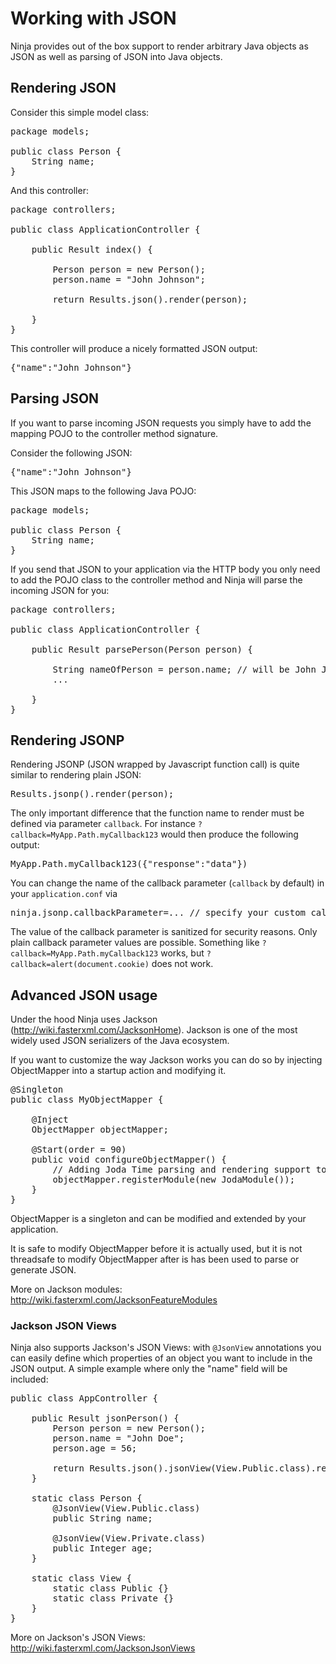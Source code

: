 Working with JSON
=================

Ninja provides out of the box support to render arbitrary Java objects as JSON as
well as parsing of JSON into Java objects.


Rendering JSON
--------------

Consider this simple model class:

<pre class="prettyprint">
package models;

public class Person {       
    String name;
}    
</pre>

And this controller:

<pre class="prettyprint">
package controllers;

public class ApplicationController {       

    public Result index() {

        Person person = new Person();
        person.name = "John Johnson";

        return Results.json().render(person);

    }
}
</pre>

This controller will produce a nicely formatted JSON output:

<pre class="prettyprint">
{"name":"John Johnson"}
</pre>


Parsing JSON
------------

If you want to parse incoming JSON requests you simply have to add the mapping POJO
to the controller method signature.

Consider the following JSON:

<pre class="prettyprint">
{"name":"John Johnson"}
</pre>

This JSON maps to the following Java POJO:

<pre class="prettyprint">
package models;

public class Person {       
    String name;
}    
</pre>


If you send that JSON to your application via the HTTP body you only need to 
add the POJO class to the controller method and Ninja will parse the incoming
JSON for you:

<pre class="prettyprint">
package controllers;

public class ApplicationController {       

    public Result parsePerson(Person person) {
        
        String nameOfPerson = person.name; // will be John Johnson
        ...

    }
}
</pre>


Rendering JSONP
---------------

Rendering JSONP (JSON wrapped by Javascript function call) is quite
similar to rendering plain JSON:

<pre class="prettyprint">
Results.jsonp().render(person);
</pre>

The only important difference that the function name to render must be
defined via parameter <code>callback</code>. For instance
<code>?callback=MyApp.Path.myCallback123</code> would then produce
the following output:

<pre class="prettyprint">
MyApp.Path.myCallback123({"response":"data"})
</pre>

You can change the name of the callback parameter (<code>callback</code> by
default) in your <code>application.conf</code> via

<pre class="prettyprint">
ninja.jsonp.callbackParameter=... // specify your custom callback parameter name
</pre>

<div class="alert alert-info">
The value of the callback parameter is sanitized for security reasons. Only
plain callback parameter values are possible. Something like 
<code>?callback=MyApp.Path.myCallback123</code> 
works, but <code>?callback=alert(document.cookie)</code> does not work.
</div>


Advanced JSON usage
-------------------

Under the hood Ninja uses Jackson (http://wiki.fasterxml.com/JacksonHome). Jackson
is one of the most widely used JSON serializers of the Java ecosystem.

If you want to customize the way Jackson works you can do so by injecting
ObjectMapper into a startup action and modifying it. 

<pre class="prettyprint">
@Singleton
public class MyObjectMapper {

    @Inject 
    ObjectMapper objectMapper;

    @Start(order = 90)
    public void configureObjectMapper() {
        // Adding Joda Time parsing and rendering support to Jackson
        objectMapper.registerModule(new JodaModule());     
    }
}
</pre>

ObjectMapper is a singleton and can be modified and extended 
by your application. 


It is safe to modify ObjectMapper before
it is actually used, but it is not threadsafe to modify ObjectMapper 
after is has been used to parse or generate JSON.

More on Jackson modules: http://wiki.fasterxml.com/JacksonFeatureModules


### Jackson JSON Views

Ninja also supports Jackson's JSON Views: with `@JsonView` annotations 
you can easily define which properties of an object you want to include 
in the JSON output. A simple example where only the "name" field will be
included:

<pre class="prettyprint">
public class AppController {

    public Result jsonPerson() {
        Person person = new Person();
        person.name = "John Doe";
        person.age = 56;
        
        return Results.json().jsonView(View.Public.class).render(person);
    }
    
    static class Person {
        @JsonView(View.Public.class)
        public String name;
        
        @JsonView(View.Private.class)
        public Integer age;
    }
    
    static class View {
        static class Public {}
        static class Private {}
    }
}
</pre>

More on Jackson's JSON Views: http://wiki.fasterxml.com/JacksonJsonViews
